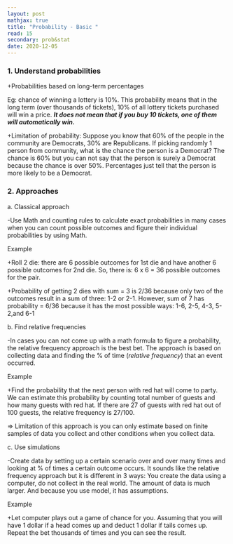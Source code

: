 ```yaml
---
layout: post
mathjax: true
title: "Probability - Basic "
read: 15
secondary: prob&stat
date: 2020-12-05
---
```


### 1. Understand probabilities

+Probabilities based on long-term percentages

Eg: chance of winning a lottery is 10%. This probability means that in the long term (over thousands of tickets), 10% of all lottery tickets purchased will win a price. ***It does not mean that if you buy 10 tickets, one of them will automatically win.***

+Limitation of probability: Suppose you know that 60% of the people in the community are Democrats, 30% are Republicans. If picking randomly 1 person from community, what is the chance the person is a Democrat? The chance is 60% but you can not say that the person is surely a Democrat because the chance is over 50%. Percentages just tell that the person is more likely to be a Democrat.

### 2. Approaches

a. Classical approach

-Use Math and counting rules to calculate exact probabilities in many cases when you can count possible outcomes and figure their individual probabilities by using Math. 

Example

+Roll 2 die: there are 6 possible outcomes for 1st die and have another 6 possible outcomes for 2nd die. So, there is: 6 x 6 = 36 possible outcomes for the pair.

+Probability of getting 2 dies with sum = 3 is 2/36 because only two of the outcomes result in a sum of three: 1-2 or 2-1. However, sum of 7 has probability = 6/36 because it has the most possible ways: 1-6, 2-5, 4-3, 5-2,and 6-1

b. Find relative frequencies

-In cases you can not come up with a math formula to figure a probability, the relative frequency approach is the best bet. The approach is based on collecting data and finding the % of time (*relative frequency*) that an event occurred.

Example

+Find the probability that the next person with red hat will come to party. We can estimate this probability by counting total number of guests and how many guests with red hat. If there are 27 of guests with red hat out of 100 guests, the relative frequency is 27/100.

=> Limitation of this approach is you can only estimate based on finite samples of data you collect and other conditions when you collect data. 

c. Use simulations

-Create data by setting up a certain scenario over and over many times and looking at % of times a certain outcome occurs. It sounds like the relative frequency approach but it is different in 3 ways: You create the data using a computer, do not collect in the real world. The amount of data is much larger. And because you use model, it has assumptions. 

Example

+Let computer plays out a game of chance for you. Assuming that you will have 1 dollar if a head comes up and deduct 1 dollar if tails comes up. Repeat the bet thousands of times and you can see the result.




